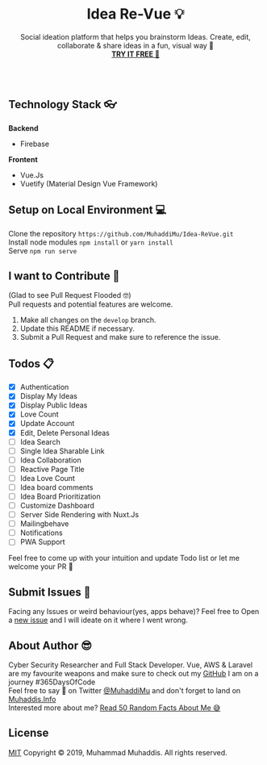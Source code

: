   <h1 align="center">Idea Re-Vue  💡</h1> 
  <p align="center">Social ideation platform that helps you brainstorm Ideas. Create, edit, collaborate & share ideas in a fun, visual way 🥳
  <br> 
  <a href="#"><strong>TRY IT FREE 🤩</strong></a></p>
  <br><br>

## Technology Stack 👓
**Backend**
 - Firebase

**Frontent**
 - Vue.Js
 - Vuetify (Material Design Vue Framework)
 
## Setup on Local Environment 💻
Clone the repository `https://github.com/MuhaddiMu/Idea-ReVue.git`<br />
Install node modules `npm install` or `yarn install`<br />
Serve `npm run serve`

## I want to  Contribute 🙏
(Glad to see Pull Request Flooded 🤓)<br />
Pull requests and potential features are welcome.

 1. Make all changes on the `develop` branch.
 2. Update this README if necessary.
 3. Submit a Pull Request and make sure to reference the issue.

## Todos 📋
 - [x] Authentication
 - [x] Display My Ideas
 - [x] Display Public Ideas
 - [x] Love Count
 - [x] Update Account
 - [x] Edit, Delete Personal Ideas
 - [ ] Idea Search
 - [ ] Single Idea Sharable Link
 - [ ] Idea Collaboration
 - [ ] Reactive Page Title
 - [ ] Idea Love Count
 - [ ] Idea board comments
 - [ ] Idea Board Prioritization
 - [ ] Customize Dashboard
 - [ ] Server Side Rendering with Nuxt.Js
 - [ ] Mailingbehave
 - [ ] Notifications
 - [ ] PWA Support

Feel free to come up with your intuition and update Todo list or let me welcome your PR 🎉

## Submit Issues 🐛
Facing any Issues or weird behaviour(yes, apps behave)? Feel free to Open a [new issue](https://github.com/MuhaddiMu/Idea-ReVue/issues/new) and I will ideate on it where I went wrong.

## About Author 😎
Cyber Security Researcher and Full Stack Developer. Vue, AWS & Laravel are my favourite weapons and make sure to check out my [GitHub](https://github.com/MuhaddiMu) I am on a journey #365DaysOfCode <br />
Feel free to say 👋 on Twitter [@MuhaddiMu](https://twitter.com/MuhaddiMu) and don't forget to land on [Muhaddis.Info](http://www.Muhaddis.Info) <br />
Interested more about me? [Read 50  Random Facts About Me 😅](https://www.muhaddis.info/50-random-facts-about-me/)

## License
[MIT](http://opensource.org/licenses/MIT)
Copyright &copy; 2019, Muhammad Muhaddis. All rights reserved.
